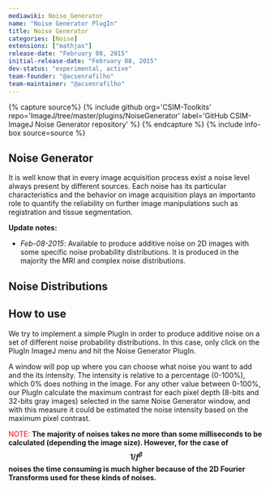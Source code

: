 ```yaml
---
mediawiki: Noise_Generator
name: "Noise Generator PlugIn"
title: Noise Generator
categories: [Noise]
extensions: ["mathjax"]
release-date: "February 08, 2015"
initial-release-date: "February 08, 2015"
dev-status: "experimental, active"
team-founder: "@acsenrafilho"
team-maintainer: "@acsenrafilho"
---
```


{% capture source%}
{% include github org='CSIM-Toolkits' repo='ImageJ/tree/master/plugins/NoiseGenerator' label='GitHub CSIM-ImageJ Noise Generator repository' %}
{% endcapture %}
{% include info-box source=source  %}

## Noise Generator

It is well know that in every image acquisition process exist a noise level always present by different sources. Each noise has its particular characteristics and the behavior on image acquisition plays an importanto role to quantify the reliability on further image manipulations such as registration and tissue segmentation.

**Update notes:**

-   *Feb-08-2015*: Available to produce additive noise on 2D images with some specific noise probability distributions. It is produced in the majority the MRI and complex noise distributions.

## Noise Distributions

## How to use

We try to implement a simple PlugIn in order to produce additive noise on a set of different noise probability distributions. In this case, only click on the PlugIn ImageJ menu and hit the Noise Generator PlugIn.

A window will pop up where you can choose what noise you want to add and the its intensity. The intensity is relative to a percentage (0-100%), which 0% does nothing in the image. For any other value between 0-100%, our PlugIn calculate the maximum contrast for each pixel depth (8-bits and 32-bits gray images) selected in the same Noise Generator window, and with this measure it could be estimated the noise intensity based on the maximum pixel contrast.

<span style="color:#ff0000"> NOTE: </span> **The majority of noises takes no more than some milliseconds to be calculated (depending the image size). However, for the case of $$1/f^\beta$$ noises the time consuming is much higher because of the 2D Fourier Transforms used for these kinds of noises.**
